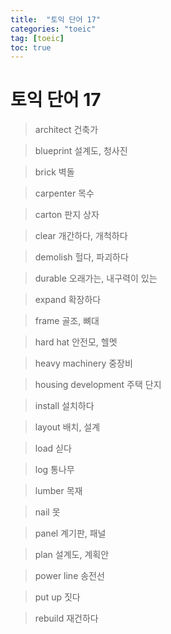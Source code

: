 ```yaml
---
title:  "토익 단어 17"
categories: "toeic"
tag: [toeic]
toc: true
---
```


# 토익 단어 17

> architect
> 건축가

> blueprint
> 설계도, 청사진

> brick
> 벽돌

> carpenter
> 목수

> carton
> 판지 상자

> clear
> 개간하다, 개척하다

> demolish
> 헐다, 파괴하다

> durable
> 오래가는, 내구력이 있는

> expand
> 확장하다

> frame
> 골조, 뼈대

> hard hat
> 안전모, 헬멧

> heavy machinery
> 중장비

> housing development
> 주택 단지

> install
> 설치하다

> layout
> 배치, 설계

> load
> 싣다

> log
> 통나무

> lumber
> 목재

> nail
> 못

> panel
> 계기판, 패널

> plan
> 설계도, 계획안

> power line
> 송전선

> put up
> 짓다

> rebuild
> 재건하다













































